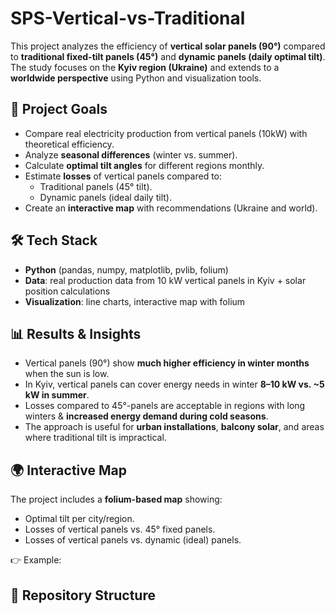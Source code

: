 # SPS-Vertical-vs-Traditional

This project analyzes the efficiency of **vertical solar panels (90°)** compared to **traditional fixed-tilt panels (45°)** and **dynamic panels (daily optimal tilt)**.  
The study focuses on the **Kyiv region (Ukraine)** and extends to a **worldwide perspective** using Python and visualization tools.

## 📌 Project Goals
- Compare real electricity production from vertical panels (10kW) with theoretical efficiency.
- Analyze **seasonal differences** (winter vs. summer).
- Calculate **optimal tilt angles** for different regions monthly.
- Estimate **losses** of vertical panels compared to:
  - Traditional panels (45° tilt).
  - Dynamic panels (ideal daily tilt).
- Create an **interactive map** with recommendations (Ukraine and world).

## 🛠️ Tech Stack
- **Python** (pandas, numpy, matplotlib, pvlib, folium)
- **Data**: real production data from 10 kW vertical panels in Kyiv + solar position calculations
- **Visualization**: line charts, interactive map with folium

## 📊 Results & Insights
- Vertical panels (90°) show **much higher efficiency in winter months** when the sun is low.
- In Kyiv, vertical panels can cover energy needs in winter **8–10 kW vs. ~5 kW in summer**.
- Losses compared to 45°-panels are acceptable in regions with long winters & **increased energy demand during cold seasons**.
- The approach is useful for **urban installations**, **balcony solar**, and areas where traditional tilt is impractical.

## 🌍 Interactive Map
The project includes a **folium-based map** showing:
- Optimal tilt per city/region.
- Losses of vertical panels vs. 45° fixed panels.
- Losses of vertical panels vs. dynamic (ideal) panels.

👉 Example: 

## 📂 Repository Structure
